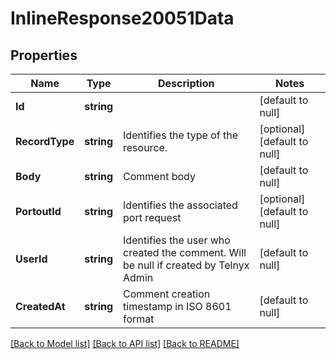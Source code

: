 # InlineResponse20051Data

## Properties
Name | Type | Description | Notes
------------ | ------------- | ------------- | -------------
**Id** | **string** |  | [default to null]
**RecordType** | **string** | Identifies the type of the resource. | [optional] [default to null]
**Body** | **string** | Comment body | [default to null]
**PortoutId** | **string** | Identifies the associated port request | [optional] [default to null]
**UserId** | **string** | Identifies the user who created the comment. Will be null if created by Telnyx Admin | [default to null]
**CreatedAt** | **string** | Comment creation timestamp in ISO 8601 format | [default to null]

[[Back to Model list]](../README.md#documentation-for-models) [[Back to API list]](../README.md#documentation-for-api-endpoints) [[Back to README]](../README.md)

